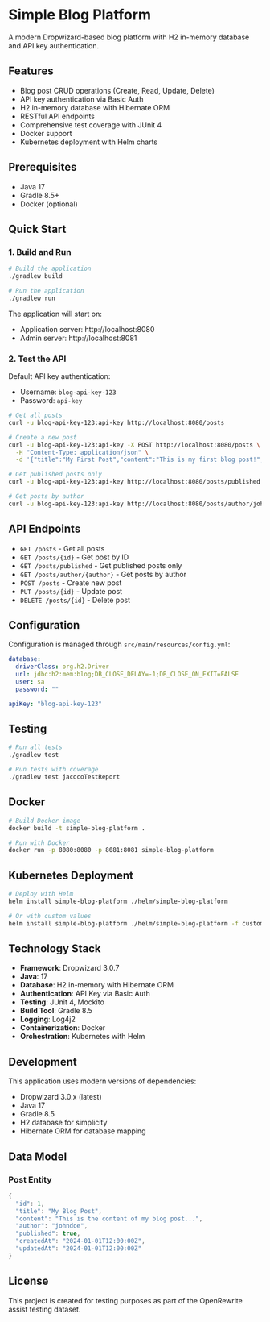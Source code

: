 # Simple Blog Platform

A modern Dropwizard-based blog platform with H2 in-memory database and API key authentication.

## Features

- Blog post CRUD operations (Create, Read, Update, Delete)
- API key authentication via Basic Auth
- H2 in-memory database with Hibernate ORM
- RESTful API endpoints
- Comprehensive test coverage with JUnit 4
- Docker support
- Kubernetes deployment with Helm charts

## Prerequisites

- Java 17
- Gradle 8.5+
- Docker (optional)

## Quick Start

### 1. Build and Run

```bash
# Build the application
./gradlew build

# Run the application
./gradlew run
```

The application will start on:
- Application server: http://localhost:8080
- Admin server: http://localhost:8081

### 2. Test the API

Default API key authentication:
- Username: `blog-api-key-123`
- Password: `api-key`

```bash
# Get all posts
curl -u blog-api-key-123:api-key http://localhost:8080/posts

# Create a new post
curl -u blog-api-key-123:api-key -X POST http://localhost:8080/posts \
  -H "Content-Type: application/json" \
  -d '{"title":"My First Post","content":"This is my first blog post!","author":"johndoe","published":true}'

# Get published posts only
curl -u blog-api-key-123:api-key http://localhost:8080/posts/published

# Get posts by author
curl -u blog-api-key-123:api-key http://localhost:8080/posts/author/johndoe
```

## API Endpoints

- `GET /posts` - Get all posts
- `GET /posts/{id}` - Get post by ID
- `GET /posts/published` - Get published posts only
- `GET /posts/author/{author}` - Get posts by author
- `POST /posts` - Create new post
- `PUT /posts/{id}` - Update post
- `DELETE /posts/{id}` - Delete post

## Configuration

Configuration is managed through `src/main/resources/config.yml`:

```yaml
database:
  driverClass: org.h2.Driver
  url: jdbc:h2:mem:blog;DB_CLOSE_DELAY=-1;DB_CLOSE_ON_EXIT=FALSE
  user: sa
  password: ""

apiKey: "blog-api-key-123"
```

## Testing

```bash
# Run all tests
./gradlew test

# Run tests with coverage
./gradlew test jacocoTestReport
```

## Docker

```bash
# Build Docker image
docker build -t simple-blog-platform .

# Run with Docker
docker run -p 8080:8080 -p 8081:8081 simple-blog-platform
```

## Kubernetes Deployment

```bash
# Deploy with Helm
helm install simple-blog-platform ./helm/simple-blog-platform

# Or with custom values
helm install simple-blog-platform ./helm/simple-blog-platform -f custom-values.yaml
```

## Technology Stack

- **Framework**: Dropwizard 3.0.7
- **Java**: 17
- **Database**: H2 in-memory with Hibernate ORM
- **Authentication**: API Key via Basic Auth
- **Testing**: JUnit 4, Mockito
- **Build Tool**: Gradle 8.5
- **Logging**: Log4j2
- **Containerization**: Docker
- **Orchestration**: Kubernetes with Helm

## Development

This application uses modern versions of dependencies:
- Dropwizard 3.0.x (latest)
- Java 17
- Gradle 8.5
- H2 database for simplicity
- Hibernate ORM for database mapping

## Data Model

### Post Entity
```java
{
  "id": 1,
  "title": "My Blog Post",
  "content": "This is the content of my blog post...",
  "author": "johndoe",
  "published": true,
  "createdAt": "2024-01-01T12:00:00Z",
  "updatedAt": "2024-01-01T12:00:00Z"
}
```

## License

This project is created for testing purposes as part of the OpenRewrite assist testing dataset.